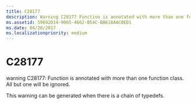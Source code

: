 ```yaml
---
title: C28177
description: Warning C28177 Function is annotated with more than one function class. All but one will be ignored.
ms.assetid: 59692D14-9065-4662-B54C-BB618AAC0ED1
ms.date: 04/20/2017
ms.localizationpriority: medium
---
```


# C28177


warning C28177: Function is annotated with more than one function class. All but one will be ignored.

This warning can be generated when there is a chain of typedefs.

 

 





